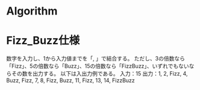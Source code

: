 # Algorithm

# Fizz_Buzz仕様
数字を入力し、1から入力値までを「, 」で結合する。
ただし、3の倍数なら「Fizz」、5の倍数なら「Buzz」、15の倍数なら「FizzBuzz」、いずれでもないならその数を出力する。
以下は入出力例である。
入力：15
出力：1, 2, Fizz, 4, Buzz, Fizz, 7, 8, Fizz, Buzz, 11, Fizz, 13, 14, FizzBuzz
